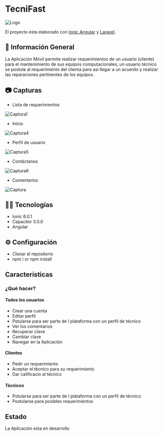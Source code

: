 # TecniFast
![Logo](https://user-images.githubusercontent.com/67065421/134592308-25111f41-f15b-4c1c-b873-08c35f267e16.jpeg)

El proyecto esta elaborado con [Ionic](https://ionicframework.com/),[Angular](https://angular.io/errors/NG0201) y [Laravel](https://laravel.com/).
## 📄 Información General
La Aplicación Móvil permite realizar requerimientos de un usuario (cliente) para el mantenimiento de sus equipos computacionales, un usuario técnico se postula al requerimiento del clienta para asi llegar a un acuerdo y realizar las reparaciones pertinentes de los equipos.
## 📷 Capturas

* Lista de requerimientos

![Captura1](https://user-images.githubusercontent.com/67065421/134587167-a2c4dad6-5ed9-4a44-8eee-dbafcc5b4893.PNG)
* Inicio
 
![Captura4](https://user-images.githubusercontent.com/67065421/134587193-320ef005-0352-45ee-bd9f-56f1d87faaa4.PNG)
* Perfil de usuario

![Captura5](https://user-images.githubusercontent.com/67065421/134587213-e00f76f0-9470-4c13-8240-b0a30996dc94.PNG)
* Contáctanos

![Captura6](https://user-images.githubusercontent.com/67065421/134587457-22ea65eb-3efd-477a-8d2e-0dcca279dd15.PNG)
* Comentarios

![Captura](https://user-images.githubusercontent.com/67065421/134586888-7ac94997-50c3-4ef3-9629-d0426b9c788a.PNG)

## 👨‍💻 Tecnologías
* Ionic 6.0.1
* Capacitor 3.0.0
* Angular 

## ⚙️ Configuración
* Clonar el repositorio
* npm i or npm install

## Características
### ¿Qué hacer?
#### Todos los usuarios
* Crear una cuenta
* Editar perfil
* Pstularse para ser parte de l plataforma con un perfil de técnico
* Ver los comentarios
* Recuperar clave
* Cambiar clave
* Navegar en la Aplicación
#### Clientes
* Pedir un requerimiento
* Aceptar el técnico para su requerimiento
* Dar calificacio al técnico
#### Técnicos
* Potularse para ser parte de l plataforma con un perfil de técnico
* Postularse para posibles requerimientos

## Estado
La Aplicación esta en desarrollo
